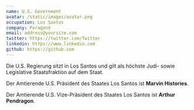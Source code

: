 ```yaml
---
name: U.S. Government
avatar: /static/images/avatar.png
occupation: Los Santos
company: ParagonV
email: address@yoursite.com
twitter: https://twitter.com/Twitter
linkedin: https://www.linkedin.com
github: https://github.com
---
```


Die U.S. Regierung sitzt in Los Santos und gilt als höchste Judi- sowie Legislative Staatsfraktion auf dem Staat.

Der Amtierende U.S. Präsident des Staates Los Santos ist **Marvin Histories**.

Der Amtierende U.S. Vize-Präsident des Staates Los Santos ist **Arthur Pendragon**.
